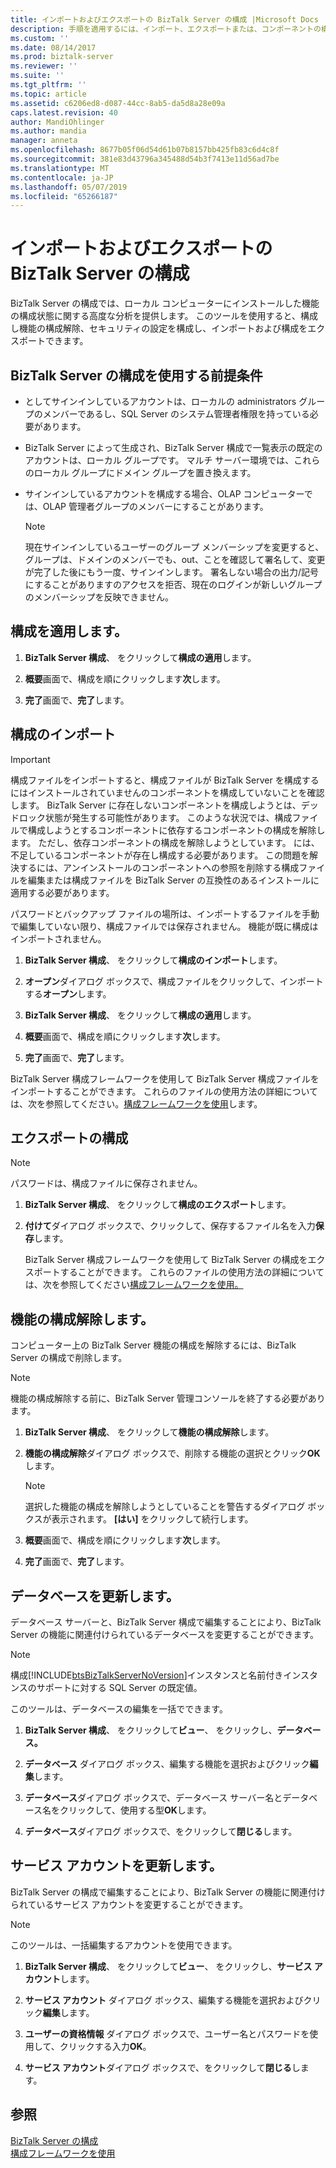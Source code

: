 ```yaml
---
title: インポートおよびエクスポートの BizTalk Server の構成 |Microsoft Docs
description: 手順を適用するには、インポート、エクスポートまたは、コンポーネントの構成を解除およびデータベースと BizTalk Server のサービス アカウントを更新
ms.custom: ''
ms.date: 08/14/2017
ms.prod: biztalk-server
ms.reviewer: ''
ms.suite: ''
ms.tgt_pltfrm: ''
ms.topic: article
ms.assetid: c6206ed8-d087-44cc-8ab5-da5d8a28e09a
caps.latest.revision: 40
author: MandiOhlinger
ms.author: mandia
manager: anneta
ms.openlocfilehash: 8677b05f06d54d61b07b8157bb425fb83c6d4c8f
ms.sourcegitcommit: 381e83d43796a345488d54b3f7413e11d56ad7be
ms.translationtype: MT
ms.contentlocale: ja-JP
ms.lasthandoff: 05/07/2019
ms.locfileid: "65266187"
---
```

# <a name="import-and-export-biztalk-server-configuration"></a>インポートおよびエクスポートの BizTalk Server の構成
BizTalk Server の構成では、ローカル コンピューターにインストールした機能の構成状態に関する高度な分析を提供します。 このツールを使用すると、構成し機能の構成解除、セキュリティの設定を構成し、インポートおよび構成をエクスポートできます。  
  
## <a name="prerequisites-to-use-the-biztalk-server-configuration"></a>BizTalk Server の構成を使用する前提条件  
   
-   としてサインインしているアカウントは、ローカルの administrators グループのメンバーであるし、SQL Server のシステム管理者権限を持っている必要があります。  
  
-   BizTalk Server によって生成され、BizTalk Server 構成で一覧表示の既定のアカウントは、ローカル グループです。 マルチ サーバー環境では、これらのローカル グループにドメイン グループを置き換えます。  
  
-   サインインしているアカウントを構成する場合、OLAP コンピューターでは、OLAP 管理者グループのメンバーにすることがあります。  
  
    > [!NOTE]
    >  現在サインインしているユーザーのグループ メンバーシップを変更すると、グループは、ドメインのメンバーでも、out、ことを確認して署名して、変更が完了した後にもう一度、サインインします。 署名しない場合の出力/記号にすることがありますのアクセスを拒否、現在のログインが新しいグループのメンバーシップを反映できません。  
  
## <a name="apply-the-configuration"></a>構成を適用します。  
  
1.  **BizTalk Server 構成**、 をクリックして**構成の適用**します。  
  
2.  **概要**画面で、構成を順にクリックします**次**します。  
  
3.  **完了**画面で、**完了**します。  
  
## <a name="import-configuration"></a>構成のインポート

> [!IMPORTANT]
> 構成ファイルをインポートすると、構成ファイルが BizTalk Server を構成するにはインストールされていませんのコンポーネントを構成していないことを確認します。 BizTalk Server に存在しないコンポーネントを構成しようとは、デッドロック状態が発生する可能性があります。 このような状況では、構成ファイルで構成しようとするコンポーネントに依存するコンポーネントの構成を解除します。 ただし、依存コンポーネントの構成を解除しようとしています。 には、不足しているコンポーネントが存在し構成する必要があります。 この問題を解決するには、アンインストールのコンポーネントへの参照を削除する構成ファイルを編集または構成ファイルを BizTalk Server の互換性のあるインストールに適用する必要があります。  
> 
>  パスワードとバックアップ ファイルの場所は、インポートするファイルを手動で編集していない限り、構成ファイルでは保存されません。 機能が既に構成はインポートされません。  
  
  
1.  **BizTalk Server 構成**、 をクリックして**構成のインポート**します。  
  
2.  **オープン**ダイアログ ボックスで、構成ファイルをクリックして、インポートする**オープン**します。  
  
3.  **BizTalk Server 構成**、 をクリックして**構成の適用**します。  
  
4.  **概要**画面で、構成を順にクリックします**次**します。  
  
5.  **完了**画面で、**完了**します。  

BizTalk Server 構成フレームワークを使用して BizTalk Server 構成ファイルをインポートすることができます。 これらのファイルの使用方法の詳細については、次を参照してください。[構成フレームワークを使用](../install-and-config-guides/working-with-the-configuration-framework.md)します。  
  
## <a name="export-configuration"></a>エクスポートの構成

> [!NOTE]
>  パスワードは、構成ファイルに保存されません。    
 
1. **BizTalk Server 構成**、 をクリックして**構成のエクスポート**します。  
  
2. **付けて**ダイアログ ボックスで、クリックして、保存するファイル名を入力**保存**します。  

   BizTalk Server 構成フレームワークを使用して BizTalk Server の構成をエクスポートすることができます。 これらのファイルの使用方法の詳細については、次を参照してください[構成フレームワークを使用。](../install-and-config-guides/working-with-the-configuration-framework.md)  
  
## <a name="unconfigure-features"></a>機能の構成解除します。  
 コンピューター上の BizTalk Server 機能の構成を解除するには、BizTalk Server の構成で削除します。  
  
> [!NOTE]
>  機能の構成解除する前に、BizTalk Server 管理コンソールを終了する必要があります。  
  
 
1.  **BizTalk Server 構成**、 をクリックして**機能の構成解除**します。  
  
2.  **機能の構成解除**ダイアログ ボックスで、削除する機能の選択とクリック**OK**します。  
  
    > [!NOTE]
    >  選択した機能の構成を解除しようとしていることを警告するダイアログ ボックスが表示されます。 **[はい]** をクリックして続行します。  
  
3.  **概要**画面で、構成を順にクリックします**次**します。  
  
4.  **完了**画面で、**完了**します。  
  
## <a name="update-databases"></a>データベースを更新します。  
 データベース サーバーと、BizTalk Server 構成で編集することにより、BizTalk Server の機能に関連付けられているデータベースを変更することができます。  
  
> [!NOTE]
>  構成[!INCLUDE[btsBizTalkServerNoVersion](../includes/btsbiztalkservernoversion-md.md)]インスタンスと名前付きインスタンスのサポートに対する SQL Server の既定値。  
> 
>  このツールは、データベースの編集を一括でできます。  
  
 
1.  **BizTalk Server 構成**、 をクリックして**ビュー**、 をクリックし、**データベース。**  
  
2.  **データベース** ダイアログ ボックス、編集する機能を選択およびクリック**編集**します。  
  
3.  **データベース**ダイアログ ボックスで、データベース サーバー名とデータベース名をクリックして、使用する型**OK**します。  
  
4.  **データベース**ダイアログ ボックスで、をクリックして**閉じる**します。  
  
## <a name="update-service-accounts"></a>サービス アカウントを更新します。  
 BizTalk Server の構成で編集することにより、BizTalk Server の機能に関連付けられているサービス アカウントを変更することができます。  
  
> [!NOTE]
>  このツールは、一括編集するアカウントを使用できます。  
  
1.  **BizTalk Server 構成**、 をクリックして**ビュー**、 をクリックし、**サービス アカウント**します。  
  
2.  **サービス アカウント** ダイアログ ボックス、編集する機能を選択およびクリック**編集**します。  
  
3.  **ユーザーの資格情報** ダイアログ ボックスで、ユーザー名とパスワードを使用して、クリックする入力**OK**。  
  
4.  **サービス アカウント**ダイアログ ボックスで、をクリックして**閉じる**します。  
  
## <a name="see-also"></a>参照  
 [BizTalk Server の構成](../install-and-config-guides/configure-biztalk-server.md)   
 [構成フレームワークを使用](../install-and-config-guides/working-with-the-configuration-framework.md)   